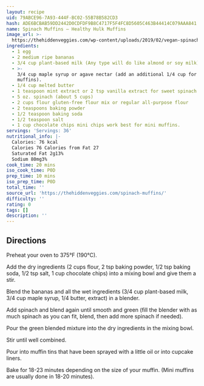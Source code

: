 ```yaml
---
layout: recipe
uid: 79ABCE96-7A93-444F-BC02-55B78B582CD3
hash: ADE6BCBAB59DD2442D0CDFDF9B8C4717F5F4FC8D5605C463B44414C079AAA841
name: Spinach Muffins – Healthy Hulk Muffins
image_url: >-
  https://thehiddenveggies.com/wp-content/uploads/2019/02/vegan-spinach-muffins-2-200x300.jpg
ingredients:
  - 1 egg
  - 2 medium ripe bananas
  - 3/4 cup plant-based milk (Any type will do like almond or soy milk)
  - >-
    3/4 cup maple syrup or agave nectar (add an additional 1/4 cup for sweeter
    muffins).
  - 1/4 cup melted butter
  - 1 teaspoon mint extract or 2 tsp vanilla extract for sweet spinach muffins
  - 5 oz. spinach (about 5 cups)
  - 2 cups flour gluten-free flour mix or regular all-purpose flour
  - 2 teaspoons baking powder
  - 1/2 teaspoon baking soda
  - 1/2 teaspoon salt
  - 1 cup chocolate chips mini chips work best for mini muffins.
servings: 'Servings: 36'
nutritional_info: |-
  Calories: 76 kcal
  Calories 76 Calories from Fat 27
  Saturated Fat 2g13%
  Sodium 80mg3%
cook_time: 20 mins
iso_cook_time: P0D
prep_time: 10 mins
iso_prep_time: P0D
total_time: ''
source_url: 'https://thehiddenveggies.com/spinach-muffins/'
difficulty: ''
rating: 0
tags: []
description: ''
---
```

## Directions

Preheat your oven to 375°F (190°C).

Add the dry ingredients (2 cups flour, 2 tsp baking powder, 1/2 tsp baking soda, 1/2 tsp salt, 1 cup chocolate chips) into a mixing bowl and give them a stir.

Blend the bananas and all the wet ingredients (3/4 cup plant-based milk, 3/4 cup maple syrup, 1/4 butter, extract) in a blender.

Add spinach and blend again until smooth and green (fill the blender with as much spinach as you can fit, blend, then add more spinach if needed).

Pour the green blended mixture into the dry ingredients in the mixing bowl.

Stir until well combined.

Pour into muffin tins that have been sprayed with a little oil or into cupcake liners.

Bake for 18-23 minutes depending on the size of your muffin. (Mini muffins are usually done in 18-20 minutes).
